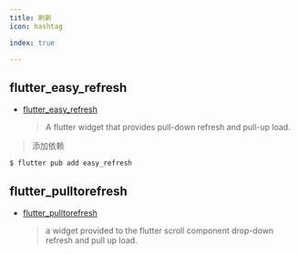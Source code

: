 ```yaml
---
title: 刷新
icon: hashtag

index: true

---
```


<!-- more -->

## flutter_easy_refresh

- [flutter_easy_refresh](https://github.com/xuelongqy/flutter_easy_refresh)
    > A flutter widget that provides pull-down refresh and pull-up load.

> 添加依赖
```shell
$ flutter pub add easy_refresh
```

## flutter_pulltorefresh

- [flutter_pulltorefresh](https://github.com/peng8350/flutter_pulltorefresh)
    > a widget provided to the flutter scroll component drop-down refresh and pull up load.
